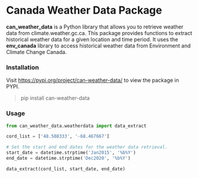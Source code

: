 # Canada Weather Data Package

**can_weather_data** is a Python library that allows you to retrieve weather data from climate.weather.gc.ca. This package provides functions to extract historical weather data for a given location and time period. It uses the **env_canada** library to access historical weather data from Environment and Climate Change Canada.

### Installation
Visit https://pypi.org/project/can-weather-data/ to view the package in PYPI.

>pip install can-weather-data

### Usage

```python
from can_weather_data.weatherdata import data_extract

cord_list = ['48.508333', '-68.467667']

# Set the start and end dates for the weather data retrieval.
start_date = datetime.strptime('Jan2015', '%b%Y')
end_date = datetime.strptime('Dec2020', '%b%Y')

data_extract(cord_list, start_date, end_date)
```





